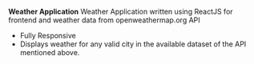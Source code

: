 **Weather Application**
Weather Application written using ReactJS for frontend and weather data from openweathermap.org API
- Fully Responsive
- Displays weather for any valid city in the available dataset of the API mentioned above.
